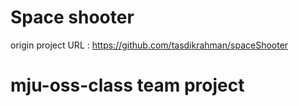 Space shooter
===============

origin project URL : https://github.com/tasdikrahman/spaceShooter

mju-oss-class team project
==========================
